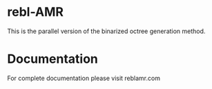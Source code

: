 # rebl-AMR
This is the parallel version of the binarized octree generation method.

# Documentation 

For complete documentation please visit reblamr.com 


